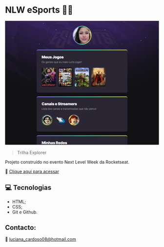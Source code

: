 # NLW eSports 🚀🚀


![preview](./.github/preview.png)



>Trilha Explorer

Projeto construído no evento Next Level Week da Rocketseat.

🔗 [Clique aqui para acessar](https://lucardoso15.github.io/Projeto_NLW_Esportes_Explorer/)

## 💻 Tecnologias

- HTML;
- CSS;
- Git e Github.

## Contacto:
   📧 luciana_cardoso08@hotmail.com